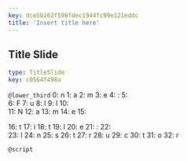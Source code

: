 ```yaml
---
key: dce5b262f598fdec1944fc99e121eddc
title: 'Insert title here'
---
```


## Title Slide

```yaml
type: TitleSlide
key: c0564f498a
```

`@lower_third`
0: n
1: a
2: m
3: e
4: :
5:  
6: F
7: u
8: l
9: l
10:  
11: N
12: a
13: m
14: e
15: 

16: t
17: i
18: t
19: l
20: e
21: :
22:  
23: I
24: n
25: s
26: t
27: r
28: u
29: c
30: t
31: o
32: r

`@script`

